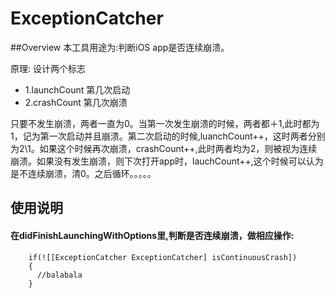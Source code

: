 # ExceptionCatcher

##Overview
 本工具用途为:判断iOS app是否连续崩溃。
 
 原理: 设计两个标志  
 
* 1.launchCount  第几次启动
* 2.crashCount   第几次崩溃       
         
 只要不发生崩溃，两者一直为0。当第一次发生崩溃的时候，两者都＋1,此时都为1，记为第一次启动并且崩溃。第二次启动的时候,luanchCount++，这时两者分别为2\1。如果这个时候再次崩溃，crashCount++,此时两者均为2，则被视为连续崩溃。如果没有发生崩溃，则下次打开app时，lauchCount++,这个时候可以认为是不连续崩溃，清0。之后循环。。。。。
      

## 使用说明
####  在didFinishLaunchingWithOptions里,判断是否连续崩溃，做相应操作:

```
    if(![[ExceptionCatcher ExceptionCatcher] isContinuousCrash])
    {
      //balabala
    }
````     

 
 

